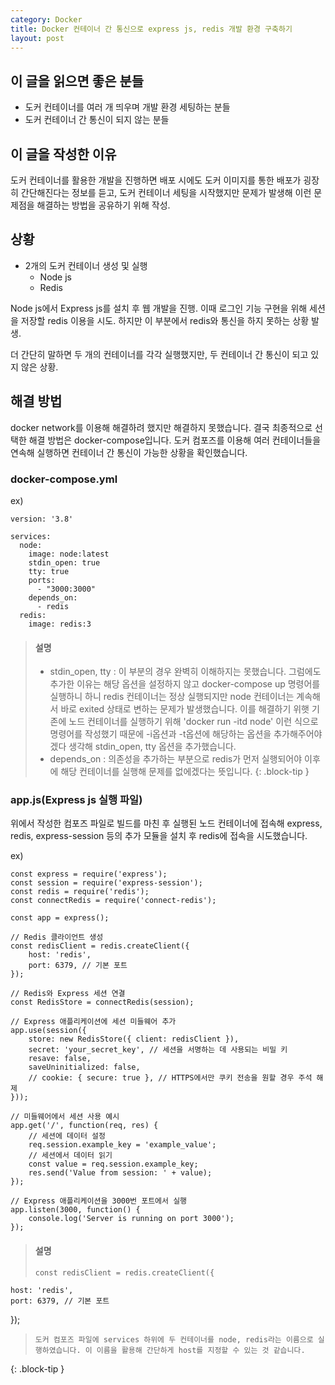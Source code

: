 ```yaml
---
category: Docker
title: Docker 컨테이너 간 통신으로 express js, redis 개발 환경 구축하기
layout: post
---
```


## 이 글을 읽으면 좋은 분들
- 도커 컨테이너를 여러 개 띄우며 개발 환경 세팅하는 분들
- 도커 컨테이너 간 통신이 되지 않는 분들


## 이 글을 작성한 이유

도커 컨테이너를 활용한 개발을 진행하면 배포 시에도 도커 이미지를 통한 배포가 굉장히 간단해진다는 정보를 듣고, 도커 컨테이너 세팅을 시작했지만 문제가 발생해 이런 문제점을 해결하는 방법을 공유하기 위해 작성.

## 상황

- 2개의 도커 컨테이너 생성 및 실행
    - Node js
    - Redis

Node js에서 Express js를 설치 후 웹 개발을 진행. 이때 로그인 기능 구현을 위해 세션을 저장할 redis 이용을 시도. 하지만 이 부분에서 redis와 통신을 하지 못하는 상황 발생.

더 간단히 말하면 두 개의 컨테이너를 각각 실행했지만, 두 컨테이너 간 통신이 되고 있지 않은 상황.

## 해결 방법

docker network를 이용해 해결하려 했지만 해결하지 못했습니다. 결국 최종적으로 선택한 해결 방법은 docker-compose입니다. 도커 컴포즈를 이용해 여러 컨테이너들을 연속해 실행하면 컨테이너 간 통신이 가능한 상황을 확인했습니다.

### docker-compose.yml

ex)
```
version: '3.8'

services:
  node:
    image: node:latest
    stdin_open: true
    tty: true
    ports:
      - "3000:3000"
    depends_on:
      - redis
  redis:
    image: redis:3
```


> #### 설명
>- stdin_open, tty : 이 부분의 경우 완벽히 이해하지는 못했습니다. 그럼에도 추가한 이유는 해당 옵션을 설정하지 않고 docker-compose up 명령어를 실행하니 하니 redis 컨테이너는 정상 실행되지만 node 컨테이너는 계속해서 바로 exited 상태로 변하는 문제가 발생했습니다. 이를 해결하기 위햇 기존에 노드 컨테이너를 실행하기 위해 'docker run -itd node' 이런 식으로 명령어를 작성했기 때문에 -i옵션과 -t옵션에 해당하는 옵션을 추가해주어야겠다 생각해 stdin_open, tty 옵션을 추가했습니다.
>- depends_on : 의존성을 추가하는 부분으로 redis가 먼저 실행되어야 이후에 해당 컨테이너를 실행해 문제를 없에겠다는 뜻입니다.
{: .block-tip }

### app.js(Express js 실행 파일)
위에서 작성한 컴포즈 파일로 빌드를 마친 후 실행된 노드 컨테이너에 접속해 express, redis, express-session 등의 추가 모듈을 설치 후 redis에 접속을 시도했습니다.

ex)
```
const express = require('express');
const session = require('express-session');
const redis = require('redis');
const connectRedis = require('connect-redis');

const app = express();

// Redis 클라이언트 생성
const redisClient = redis.createClient({
    host: 'redis',
    port: 6379, // 기본 포트
});

// Redis와 Express 세션 연결
const RedisStore = connectRedis(session);

// Express 애플리케이션에 세션 미들웨어 추가
app.use(session({
    store: new RedisStore({ client: redisClient }),
    secret: 'your_secret_key', // 세션을 서명하는 데 사용되는 비밀 키
    resave: false,
    saveUninitialized: false,
    // cookie: { secure: true }, // HTTPS에서만 쿠키 전송을 원할 경우 주석 해제
}));

// 미들웨어에서 세션 사용 예시
app.get('/', function(req, res) {
    // 세션에 데이터 설정
    req.session.example_key = 'example_value';
    // 세션에서 데이터 읽기
    const value = req.session.example_key;
    res.send('Value from session: ' + value);
});

// Express 애플리케이션을 3000번 포트에서 실행
app.listen(3000, function() {
    console.log('Server is running on port 3000');
});

```

> #### 설명
> ```
>const redisClient = redis.createClient({
    host: 'redis',
    port: 6379, // 기본 포트
});
> ```
> 도커 컴포즈 파일에 services 하위에 두 컨테이너를 node, redis라는 이름으로 실행하였습니다. 이 이름을 활용해 간단하게 host를 지정할 수 있는 것 같습니다.
{: .block-tip }


